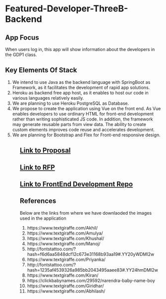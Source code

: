 # Featured-Developer-ThreeB-Backend

## App Focus
When users log in, this app will show information about the developers in the GDP1 class.

## Key Elements Of Stack
<ol>
<li> We intend to use Java as the backend language with SpringBoot as Framework, as it facilitates the development of rapid app solutions.</li>
<li> Heroku as backend free app host, as it enables to host our code in various languages relatively easily.</li>
<li> We are planning to use Heroku PostgreSQL as Database. </li>
<li> We propose to create the application using Vue on the front end. As Vue enables developers to use ordinary HTML for front-end development rather than writing sophisticated JS code. In addition, the framework may generate reusable parts from view data. The ability to create custom elements improves code reuse and accelerates development.</li>
 <li> We are planning for Bootstrap and Flex for Front-end responsive design.</li>
<ol>

   ## [Link to Proposal ](https://github.com/KeerthiMuli/Featured-Developer-Proposal/blob/main/Proposal.md)
  
   ## [Link to RFP ](https://github.com/akhilmallepally/featured-developers/)
    
   ## [Link to FrontEnd Development Repo ](https://github.com/KeerthiMuli/Featured-Developer-ThreeB-FrontEnd)
    
   ## References
 Below are the links from where we have downlaoded the images used in the application
  <ol>
 <li> https://www.textgiraffe.com/Akhil/ </li>
   <li> https://www.textgiraffe.com/Amulya/</li>
   <li> https://www.textgiraffe.com/Khushal/</li>
   <li> https://www.textgiraffe.com/Manoj/ </li>
   <li> http://fontstattoo.com/?hash=f6d6aa5848dcf12c673e31168b93aa19#.YY20yWDMI2w</li>
   <li> https://www.textgiraffe.com/Priyanka/ </li>
   <li> http://fontstattoo.com/?hash=1235af4539326a985bb2043495aaee83#.YY24hmDMI2w</li>
   <li> https://www.textgiraffe.com/Kiran/ </li>
   <li>https://clickbabynames.com/29592/narendra-baby-name-boy</li>
   <li> https://www.textgiraffe.com/Giridhar/ </li>
   <li> https://www.textgiraffe.com/Abhilash/ </li>
 </ol> 
       
    
   
